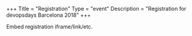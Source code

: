 +++
Title = "Registration"
Type = "event"
Description = "Registration for devopsdays Barcelona 2018"
+++

<div style="width:100%; text-align:left;">

Embed registration iframe/link/etc.
</div></div>
</div>
